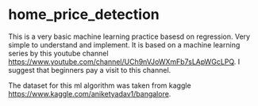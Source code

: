 # home_price_detection

This is a very basic machine learning practice basesd on regression. Very simple to understand and implement. It is based on a machine learning series by this youtube channel https://www.youtube.com/channel/UCh9nVJoWXmFb7sLApWGcLPQ. I suggest that beginners pay a visit to this channel.

The dataset for this ml algorithm was taken from kaggle https://www.kaggle.com/aniketyadav1/bangalore.

